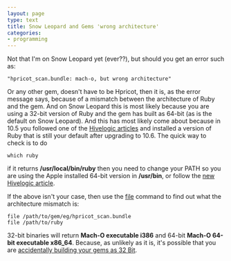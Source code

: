 ```yaml
---
layout: page
type: text
title: Snow Leopard and Gems 'wrong architecture'
categories: 
- programming
---
```

Not that I'm on Snow Leopard yet (ever??), but should you get an error such as:

    "hpricot_scan.bundle: mach-o, but wrong architecture"

Or any other gem, doesn't have to be Hpricot, then it is, as the error message says, because of a mismatch between the architecture of Ruby and the gem. And on Snow Leopard this is most likely because you are using a 32-bit version of Ruby and the gem has built as 64-bit (as is the default on Snow Leopard). And this has most likely come about because in 10.5 you followed one of the [Hivelogic articles](http://hivelogic.com/articles/ruby-rails-leopard) and installed a version of Ruby that is still your default after upgrading to 10.6. The quick way to check is to do

    which ruby

if it returns **/usr/local/bin/ruby** then you need to change your PATH so you are using the Apple installed 64-bit version in **/usr/bin**, or follow the [new Hivelogic article](http://hivelogic.com/articles/compiling-ruby-rubygems-and-rails-on-snow-leopard/).

If the above isn't your case, then use the [file](http://ss64.com/osx/file.html) command to find out what the architecture mismatch is:

    file /path/to/gem/eg/hpricot_scan.bundle
    file /path/to/ruby

32-bit binaries will return **Mach-O executable i386** and 64-bit **Mach-O 64-bit executable x86_64**. Because, as unlikely as it is, it's possible that you are [accidentally building your gems as 32 Bit](http://stackoverflow.com/questions/1367380/snow-leopard-64-bit-ruby-gem-problem/#comment-1214390).
